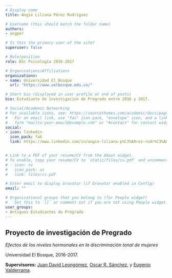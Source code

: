 ```yaml
---
# Display name
title: Angie Liliana Pérez Rodríguez

# Username (this should match the folder name)
authors:
- angper

# Is this the primary user of the site?
superuser: false

# Role/position
role: BSc Psicología 2016-2017

# Organizations/Affiliations
organizations:
- name: Universidad El Bosque
  url: "https://www.uelbosque.edu.co/"

# Short bio (displayed in user profile at end of posts)
bio: Estudiante de investigación de Pregrado entre 2016 y 2017.

# Social/Academic Networking
# For available icons, see: https://sourcethemes.com/academic/docs/page-builder/#icons
#   For an email link, use "fas" icon pack, "envelope" icon, and a link in the
#   form "mailto:your-email@example.com" or "#contact" for contact widget.
social:
- icon: linkedin
  icon_pack: fab
  link: https://www.linkedin.com/in/angie-liliana-p%C3%A9rez-rodr%C3%ADguez-816714100/


# Link to a PDF of your resume/CV from the About widget.
# To enable, copy your resume/CV to `static/files/cv.pdf` and uncomment the lines below.
# - icon: cv
#   icon_pack: ai
#   link: files/cv.pdf

# Enter email to display Gravatar (if Gravatar enabled in Config)
email: ""

# Organizational groups that you belong to (for People widget)
#   Set this to `[]` or comment out if you are not using People widget.
user_groups:
- Antiguos Estudiantes de Pregrado
---
```


## **Proyecto de investigación de Pregrado**  

*Efectos de los niveles hormonales en la discriminación tonal de mujeres*

Universidad El Bosque, 2016-2017.

**Supervisores:** [Juan David Leongómez](/es/#about), [Oscar R. Sánchez](/es/author/oscar-r.-sanchez/), y [Eugenio Valderrama](/es/author/eugenio-valderrama/).

